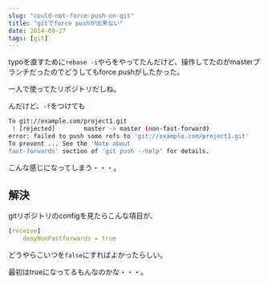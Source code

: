 ```yaml
---
slug: "could-not-force-push-on-git"
title: "gitでforce pushが出来ない"
date: 2014-09-27
tags: [git]
---
```


typoを直すために`rebase -i`やらをやってたんだけど、操作してたのがmasterブランチだったのでどうしてもforce pushがしたかった。

一人で使ってたリポジトリだしね。

んだけど、`-f`をつけても

``` sh
To git://example.com/project1.git
 ! [rejected]        master -> master (non-fast-forward)
error: failed to push some refs to 'git://example.com/project1.git'
To prevent ... See the 'Note about
fast-forwards' section of 'git push --help' for details.
```

こんな感じになってしまう・・・。

## 解決
gitリポジトリのconfigを見たらこんな項目が、

``` yml
[receive]
    denyNonFastforwards = true
```

どうやらこいつを`false`にすればよかったらしい。

最初はtrueになってるもんなのかな・・・。
